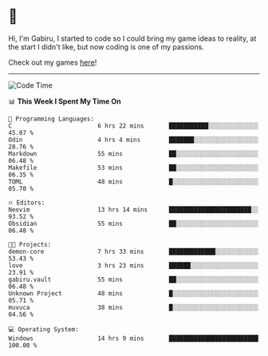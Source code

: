 # 🐀

Hi, I'm Gabiru, I started to code so I could bring my game ideas to reality, at the start I didn't like, but now coding is one of my passions.

Check out my games [here](https://gabiru.art/projetos/)!

---

<!--START_SECTION:waka-->
![Code Time](http://img.shields.io/badge/Code%20Time-482%20hrs%2016%20mins-blue)

📊 **This Week I Spent My Time On** 

```text
💬 Programming Languages: 
C                        6 hrs 22 mins       ███████████░░░░░░░░░░░░░░   45.07 % 
Odin                     4 hrs 4 mins        ███████░░░░░░░░░░░░░░░░░░   28.76 % 
Markdown                 55 mins             ██░░░░░░░░░░░░░░░░░░░░░░░   06.48 % 
Makefile                 53 mins             ██░░░░░░░░░░░░░░░░░░░░░░░   06.35 % 
TOML                     48 mins             █░░░░░░░░░░░░░░░░░░░░░░░░   05.70 % 

🔥 Editors: 
Neovim                   13 hrs 14 mins      ███████████████████████░░   93.52 % 
Obsidian                 55 mins             ██░░░░░░░░░░░░░░░░░░░░░░░   06.48 % 

🐱‍💻 Projects: 
demon-core               7 hrs 33 mins       █████████████░░░░░░░░░░░░   53.43 % 
love                     3 hrs 23 mins       ██████░░░░░░░░░░░░░░░░░░░   23.91 % 
gabiru.vault             55 mins             ██░░░░░░░░░░░░░░░░░░░░░░░   06.48 % 
Unknown Project          48 mins             █░░░░░░░░░░░░░░░░░░░░░░░░   05.71 % 
muvuca                   38 mins             █░░░░░░░░░░░░░░░░░░░░░░░░   04.56 % 

💻 Operating System: 
Windows                  14 hrs 9 mins       █████████████████████████   100.00 % 
```


<!--END_SECTION:waka-->
